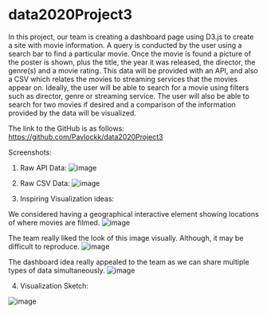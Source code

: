 # data2020Project3

In this project, our team is creating a dashboard page using D3.js to create a site with movie information. A query is conducted by the user using a search bar to find a particular movie. Once the movie is found a picture of the poster is shown, plus the title, the year it was released, the director, the genre(s) and a movie rating. This data will be provided with an API, and also a CSV which relates the movies to streaming services that the movies appear on. Ideally, the user will be able to search for a movie using filters such as director, genre or streaming service. The user will also be able to search for two movies if desired and a comparison of the information provided by the data will be visualized.

The link to the GitHub is as follows: https://github.com/Pavlockk/data2020Project3

Screenshots:

1) Raw API Data:
![image](https://user-images.githubusercontent.com/61293043/86680293-6a8bc580-bfcc-11ea-9945-44f1e9112ce6.png)

2) Raw CSV Data:
![image](https://user-images.githubusercontent.com/61293043/86681137-47ade100-bfcd-11ea-9976-a8e915aa86f6.png)

3) Inspiring Visualization ideas:

We considered having a geographical interactive element showing locations of where movies are filmed.
![image](https://user-images.githubusercontent.com/61293043/86681335-79bf4300-bfcd-11ea-8595-e92f512422ab.png)

The team really liked the look of this image visually. Although, it may be difficult to reproduce.
![image](https://user-images.githubusercontent.com/61293043/86681776-e63a4200-bfcd-11ea-9a5c-703ef792ee36.png)

The dashboard idea really appealed to the team as we can share multiple types of data simultaneously.
![image](https://user-images.githubusercontent.com/61293043/86682458-98720980-bfce-11ea-922b-64e0eec7fe25.png)


4) Visualization Sketch:

![image](https://user-images.githubusercontent.com/61293043/86685870-e0466000-bfd1-11ea-9b13-3899fb07efe6.png)


